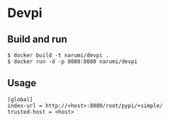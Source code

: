 # Devpi

## Build and run

```
$ docker build -t narumi/devpi .
$ docker run -d -p 8080:8080 narumi/devpi
```

## Usage

```
[global]
index-url = http://<host>:8080/root/pypi/+simple/
trusted-host = <host>
```
